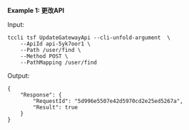 **Example 1: 更改API**



Input: 

```
tccli tsf UpdateGatewayApi --cli-unfold-argument  \
    --ApiId api-5yk7oor1 \
    --Path /user/find \
    --Method POST \
    --PathMapping /user/find
```

Output: 
```
{
    "Response": {
        "RequestId": "5d996e5507e42d5970cd2e25ed5267a",
        "Result": true
    }
}
```

